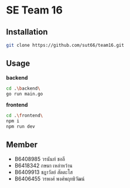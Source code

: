 # SE Team 16

## Installation

```bash
git clone https://github.com/sut66/team16.git
```

## Usage

**backend**

```bash
cd .\backend\
go run main.go
```

**frontend**

```bash
cd .\frontend\
npm i
npm run dev
```

## Member

- B6408985 วรนันท์ ชอลี
- B6418342 กษมา เหล่าหว้าน
- B6409913 ชฎาวัลย์ สัตตะโส 
- B6406455 วรพงศ์ พงศ์พฤทธิวัฒน์
